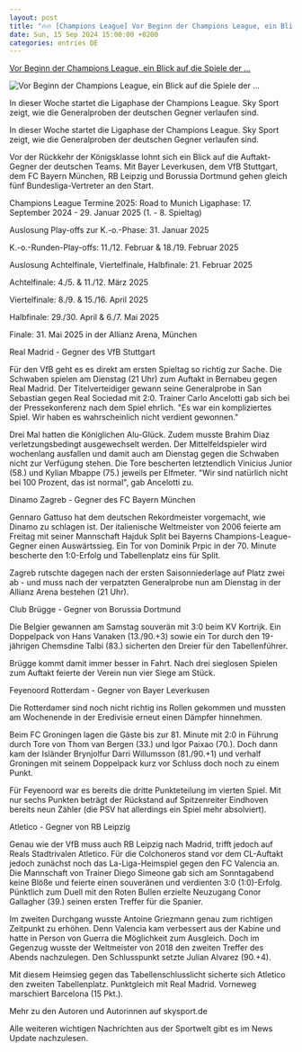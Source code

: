 ```yaml
---
layout: post
title: "🔥🔥 [Champions League] Vor Beginn der Champions League, ein Blick auf die Spiele der ..."
date: Sun, 15 Sep 2024 15:00:00 +0200
categories: entries DE
---
```

[Vor Beginn der Champions League, ein Blick auf die Spiele der ...](https://sport.sky.de/fussball/artikel/vor-beginn-der-champions-league-ein-blick-auf-die-spiele-der-bundesliga-gegner/13215351/34956)

![Vor Beginn der Champions League, ein Blick auf die Spiele der ...](https://e6.365dm.de/24/09/1600x900/skysport_de-ancelotti-real_6686348.jpg?20240915141031)

In dieser Woche startet die Ligaphase der Champions League. Sky Sport zeigt, wie die Generalproben der deutschen Gegner verlaufen sind.

In dieser Woche startet die Ligaphase der Champions League. Sky Sport zeigt, wie die Generalproben der deutschen Gegner verlaufen sind.

Vor der Rückkehr der Königsklasse lohnt sich ein Blick auf die Auftakt-Gegner der deutschen Teams. Mit Bayer Leverkusen, dem VfB Stuttgart, dem FC Bayern München, RB Leipzig und Borussia Dortmund gehen gleich fünf Bundesliga-Vertreter an den Start.

Champions League Termine 2025: Road to Munich Ligaphase: 17. September 2024 - 29. Januar 2025 (1. - 8. Spieltag)

Auslosung Play-offs zur K.-o.-Phase: 31. Januar 2025

K.-o.-Runden-Play-offs: 11./12. Februar & 18./19. Februar 2025

Auslosung Achtelfinale, Viertelfinale, Halbfinale: 21. Februar 2025

Achtelfinale: 4./5. & 11./12. März 2025

Viertelfinale: 8./9. & 15./16. April 2025

Halbfinale: 29./30. April & 6./7. Mai 2025

Finale: 31. Mai 2025 in der Allianz Arena, München

Real Madrid - Gegner des VfB Stuttgart

Für den VfB geht es es direkt am ersten Spieltag so richtig zur Sache. Die Schwaben spielen am Dienstag (21 Uhr) zum Auftakt in Bernabeu gegen Real Madrid. Der Titelverteidiger gewann seine Generalprobe in San Sebastian gegen Real Sociedad mit 2:0. Trainer Carlo Ancelotti gab sich bei der Pressekonferenz nach dem Spiel ehrlich. "Es war ein kompliziertes Spiel. Wir haben es wahrscheinlich nicht verdient gewonnen."

Drei Mal hatten die Königlichen Alu-Glück. Zudem musste Brahim Diaz verletzungsbedingt ausgewechselt werden. Der Mittelfeldspieler wird wochenlang ausfallen und damit auch am Dienstag gegen die Schwaben nicht zur Verfügung stehen. Die Tore bescherten letztendlich Vinicius Junior (58.) und Kylian Mbappe (75.) jeweils per Elfmeter. "Wir sind natürlich nicht bei 100 Prozent, das ist normal", gab Ancelotti zu.

Dinamo Zagreb - Gegner des FC Bayern München

Gennaro Gattuso hat dem deutschen Rekordmeister vorgemacht, wie Dinamo zu schlagen ist. Der italienische Weltmeister von 2006 feierte am Freitag mit seiner Mannschaft Hajduk Split bei Bayerns Champions-League-Gegner einen Auswärtssieg. Ein Tor von Dominik Prpic in der 70. Minute bescherte den 1:0-Erfolg und Tabellenplatz eins für Split.

Zagreb rutschte dagegen nach der ersten Saisonniederlage auf Platz zwei ab - und muss nach der verpatzten Generalprobe nun am Dienstag in der Allianz Arena bestehen (21 Uhr).

Club Brügge - Gegner von Borussia Dortmund

Die Belgier gewannen am Samstag souverän mit 3:0 beim KV Kortrijk. Ein Doppelpack von Hans Vanaken (13./90.+3) sowie ein Tor durch den 19-jährigen Chemsdine Talbi (83.) sicherten den Dreier für den Tabellenführer.

Brügge kommt damit immer besser in Fahrt. Nach drei sieglosen Spielen zum Auftakt feierte der Verein nun vier Siege am Stück.

Feyenoord Rotterdam - Gegner von Bayer Leverkusen

Die Rotterdamer sind noch nicht richtig ins Rollen gekommen und mussten am Wochenende in der Eredivisie erneut einen Dämpfer hinnehmen.

Beim FC Groningen lagen die Gäste bis zur 81. Minute mit 2:0 in Führung durch Tore von Thom van Bergen (33.) und Igor Paixao (70.). Doch dann kam der Isländer Brynjolfur Darri Willumsson (81./90.+1) und verhalf Groningen mit seinem Doppelpack kurz vor Schluss doch noch zu einem Punkt.

Für Feyenoord war es bereits die dritte Punkteteilung im vierten Spiel. Mit nur sechs Punkten beträgt der Rückstand auf Spitzenreiter Eindhoven bereits neun Zähler (die PSV hat allerdings ein Spiel mehr absolviert).

Atletico - Gegner von RB Leipzig

Genau wie der VfB muss auch RB Leipzig nach Madrid, trifft jedoch auf Reals Stadtrivalen Atletico. Für die Colchoneros stand vor dem CL-Auftakt jedoch zunächst noch das La-Liga-Heimspiel gegen den FC Valencia an. Die Mannschaft von Trainer Diego Simeone gab sich am Sonntagabend keine Blöße und feierte einen souveränen und verdienten 3:0 (1:0)-Erfolg. Pünktlich zum Duell mit den Roten Bullen erzielte Neuzugang Conor Gallagher (39.) seinen ersten Treffer für die Spanier.

Im zweiten Durchgang wusste Antoine Griezmann genau zum richtigen Zeitpunkt zu erhöhen. Denn Valencia kam verbessert aus der Kabine und hatte in Person von Guerra die Möglichkeit zum Ausgleich. Doch im Gegenzug wusste der Weltmeister von 2018 den zweiten Treffer des Abends nachzulegen. Den Schlusspunkt setzte Julian Alvarez (90.+4).

Mit diesem Heimsieg gegen das Tabellenschlusslicht sicherte sich Atletico den zweiten Tabellenplatz. Punktgleich mit Real Madrid. Vorneweg marschiert Barcelona (15 Pkt.).

Mehr zu den Autoren und Autorinnen auf skysport.de

Alle weiteren wichtigen Nachrichten aus der Sportwelt gibt es im News Update nachzulesen.

